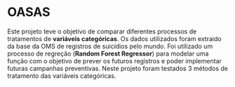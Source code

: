 # OASAS

Este projeto teve o objetivo de comparar  diferentes processos de tratamentos de **variáveis categóricas**.
Os dados utilizados foram extraido da base da OMS de registros de suicídios pelo mundo. Foi utilizado um processo de regreção (**Random Forest Regressor**) para modelar uma  função com o objetivo de prever os futuros registros e poder implementar futuras campanhas preventivas.
Neste projeto foram testados 3 métodos de tratamento das variáveis categóricas.


